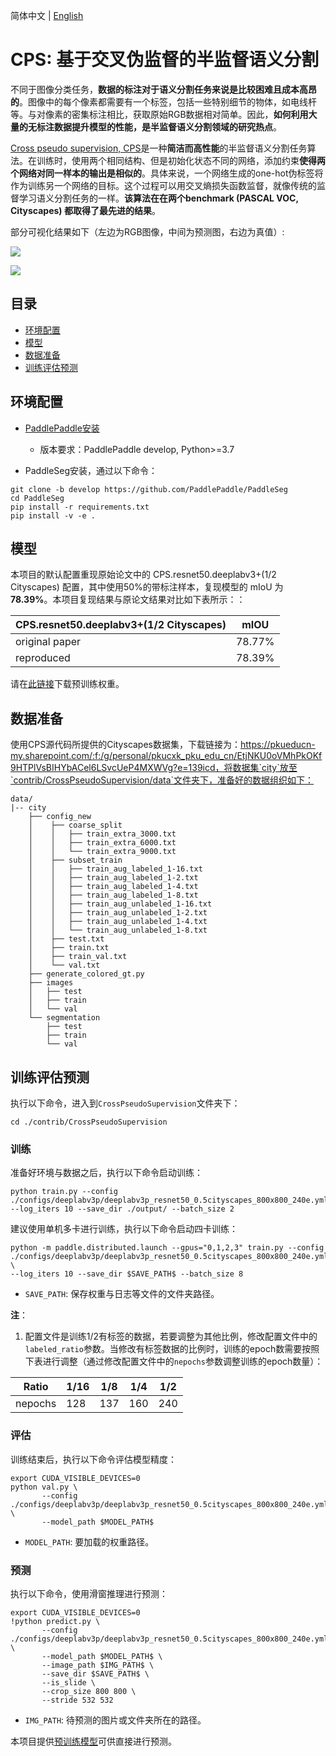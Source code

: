 简体中文 | [English](README.md)

# CPS: 基于交叉伪监督的半监督语义分割

不同于图像分类任务，**数据的标注对于语义分割任务来说是比较困难且成本高昂的**。图像中的每个像素都需要有一个标签，包括一些特别细节的物体，如电线杆等。与对像素的密集标注相比，获取原始RGB数据相对简单。因此，**如何利用大量的无标注数据提升模型的性能，是半监督语义分割领域的研究热点**。

[Cross pseudo supervision, CPS](https://arxiv.org/abs/2106.01226)是一种**简洁而高性能**的半监督语义分割任务算法。在训练时，使用两个相同结构、但是初始化状态不同的网络，添加约束**使得两个网络对同一样本的输出是相似的**。具体来说，一个网络生成的one-hot伪标签将作为训练另一个网络的目标。这个过程可以用交叉熵损失函数监督，就像传统的监督学习语义分割任务的一样。**该算法在在两个benchmark (PASCAL VOC, Cityscapes) 都取得了最先进的结果**。

部分可视化结果如下（左边为RGB图像，中间为预测图，右边为真值）:

![](https://user-images.githubusercontent.com/52785738/229003524-103fb081-dd36-4b19-b070-156d58467fe2.png)

![](https://user-images.githubusercontent.com/52785738/229003602-05cb2be1-8224-4600-8f6a-1ec58b909e47.png)



## 目录
- [环境配置](#环境配置)
- [模型](#模型)
- [数据准备](#数据准备)
- [训练评估预测](#训练评估预测)

## 环境配置


- [PaddlePaddle安装](https://www.paddlepaddle.org.cn/install/quick)
    - 版本要求：PaddlePaddle develop, Python>=3.7

- PaddleSeg安装，通过以下命令：

```shell
git clone -b develop https://github.com/PaddlePaddle/PaddleSeg
cd PaddleSeg
pip install -r requirements.txt
pip install -v -e .
```

## 模型

本项目的默认配置重现原始论文中的 CPS.resnet50.deeplabv3+(1/2 Cityscapes) 配置，其中使用50%的带标注样本，复现模型的 mIoU 为 **78.39%**。本项目复现结果与原论文结果对比如下表所示：：

| CPS.resnet50.deeplabv3+(1/2 Cityscapes) | mIOU |
| --- | --- |
| original paper | 78.77% |
| reproduced | 78.39% |

请在[此链接](https://paddleseg.bj.bcebos.com/dygraph/cross_pseudo_supervision/cityscapes/deeplabv3p_resnet50_cityscapes0.5.pdparams)下载预训练权重。

## 数据准备

使用CPS源代码所提供的Cityscapes数据集，下载链接为：https://pkueducn-my.sharepoint.com/:f:/g/personal/pkucxk_pku_edu_cn/EtjNKU0oVMhPkOKf9HTPlVsBIHYbACel6LSvcUeP4MXWVg?e=139icd，将数据集`city`放至`contrib/CrossPseudoSupervision/data`文件夹下，准备好的数据组织如下：

```
data/
|-- city
    ├── config_new
    │    ├── coarse_split
    │    │   ├── train_extra_3000.txt
    │    │   ├── train_extra_6000.txt
    │    │   └── train_extra_9000.txt
    │    ├── subset_train
    │    │   ├── train_aug_labeled_1-16.txt
    │    │   ├── train_aug_labeled_1-2.txt
    │    │   ├── train_aug_labeled_1-4.txt
    │    │   ├── train_aug_labeled_1-8.txt
    │    │   ├── train_aug_unlabeled_1-16.txt
    │    │   ├── train_aug_unlabeled_1-2.txt
    │    │   ├── train_aug_unlabeled_1-4.txt
    │    │   └── train_aug_unlabeled_1-8.txt
    │    ├── test.txt
    │    ├── train.txt
    │    ├── train_val.txt
    │    └── val.txt  
    ├── generate_colored_gt.py
    ├── images
    │   ├── test
    │   ├── train
    │   └── val
    └── segmentation
        ├── test
        ├── train
        └── val
```

## 训练评估预测

执行以下命令，进入到`CrossPseudoSupervision`文件夹下：

```shell
cd ./contrib/CrossPseudoSupervision
```

### 训练

准备好环境与数据之后，执行以下命令启动训练：

```shell
python train.py --config ./configs/deeplabv3p/deeplabv3p_resnet50_0.5cityscapes_800x800_240e.yml --log_iters 10 --save_dir ./output/ --batch_size 2
```

建议使用单机多卡进行训练，执行以下命令启动四卡训练：

```shell
python -m paddle.distributed.launch --gpus="0,1,2,3" train.py --config ./configs/deeplabv3p/deeplabv3p_resnet50_0.5cityscapes_800x800_240e.yml \
--log_iters 10 --save_dir $SAVE_PATH$ --batch_size 8
```

- `SAVE_PATH`: 保存权重与日志等文件的文件夹路径。

**注**：
1. 配置文件是训练1/2有标签的数据，若要调整为其他比例，修改配置文件中的`labeled_ratio`参数。当修改有标签数据的比例时，训练的epoch数需要按照下表进行调整（通过修改配置文件中的`nepochs`参数调整训练的epoch数量）：

| Ratio    | 1/16 | 1/8  | 1/4  | 1/2  |
| ---------- | ---- | ---- | ---- | ---- |
| nepochs | 128  | 137  | 160  | 240  |


### 评估

训练结束后，执行以下命令评估模型精度：

```shell
export CUDA_VISIBLE_DEVICES=0
python val.py \
       --config ./configs/deeplabv3p/deeplabv3p_resnet50_0.5cityscapes_800x800_240e.yml \
       --model_path $MODEL_PATH$
```

- `MODEL_PATH`: 要加载的权重路径。

### 预测

执行以下命令，使用滑窗推理进行预测：

```shell
export CUDA_VISIBLE_DEVICES=0
!python predict.py \
       --config ./configs/deeplabv3p/deeplabv3p_resnet50_0.5cityscapes_800x800_240e.yml \
       --model_path $MODEL_PATH$ \
       --image_path $IMG_PATH$ \
       --save_dir $SAVE_PATH$ \
       --is_slide \
       --crop_size 800 800 \
       --stride 532 532
```

- `IMG_PATH`: 待预测的图片或文件夹所在的路径。

本项目提供[预训练模型](https://paddleseg.bj.bcebos.com/dygraph/cross_pseudo_supervision/cityscapes/deeplabv3p_resnet50_cityscapes0.5.pdparams)可供直接进行预测。
